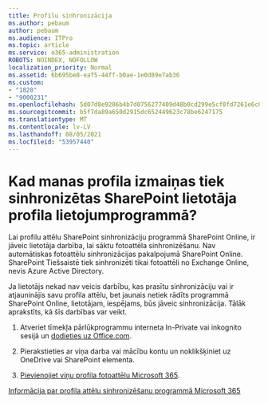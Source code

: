 ```yaml
---
title: Profilu sinhronizācija
ms.author: pebaum
author: pebaum
ms.audience: ITPro
ms.topic: article
ms.service: o365-administration
ROBOTS: NOINDEX, NOFOLLOW
localization_priority: Normal
ms.assetid: 6b695be8-eaf5-44ff-b0ae-1e0d89e7ab36
ms.custom:
- "1828"
- "9000231"
ms.openlocfilehash: 5d07d8e9206b4b7d0756277409d48b0cd299e5cf0fd7261e6c0ad75dfe8648f1
ms.sourcegitcommit: b5f7da89a650d2915dc652449623c78be6247175
ms.translationtype: MT
ms.contentlocale: lv-LV
ms.lasthandoff: 08/05/2021
ms.locfileid: "53957440"
---
```

# <a name="when-do-my-profile-changes-sync-to-the-sharepoint-user-profile-application"></a>Kad manas profila izmaiņas tiek sinhronizētas SharePoint lietotāja profila lietojumprogrammā?

Lai profilu attēlu SharePoint sinhronizāciju programmā SharePoint Online, ir jāveic lietotāja darbība, lai sāktu fotoattēla sinhronizēšanu. Nav automātiskas fotoattēlu sinhronizācijas pakalpojumā SharePoint Online. SharePoint Tiešsaistē tiek sinhronizēti tikai fotoattēli no Exchange Online, nevis Azure Active Directory.

Ja lietotājs nekad nav veicis darbību, kas prasītu sinhronizāciju vai ir atjauninājis savu profila attēlu, bet jaunais netiek rādīts programmā SharePoint Online, lietotājam, iespējams, būs jāveic sinhronizācija. Tālāk aprakstīts, kā šīs darbības var veikt.

1. Atveriet tīmekļa pārlūkprogrammu interneta In-Private vai inkognito sesijā un [dodieties uz Office.com](https://www.office.com/).

2. Pierakstieties ar viņa darba vai mācību kontu un noklikšķiniet uz OneDrive vai SharePoint elementa.

3. [Pievienojiet viņu profila fotoattēlu Microsoft 365](https://support.office.com/article/Add-your-profile-photo-to-Office-365-2eaf93fd-b3f1-43b9-9cdc-bdcd548435b7).

[Informācija par profila attēlu sinhronizēšanu programmā Microsoft 365](https://support.office.com/article/Information-about-user-profile-synchronization-in-SharePoint-Online-177eb196-5887-43c9-84c3-b98a43d35129)

